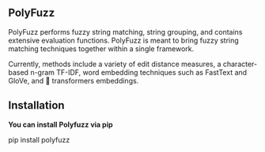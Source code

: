 ## PolyFuzz

PolyFuzz performs fuzzy string matching, string grouping, and contains extensive evaluation functions. PolyFuzz is meant to bring fuzzy string matching techniques together within a single framework.

Currently, methods include a variety of edit distance measures, a character-based n-gram TF-IDF, word embedding techniques such as FastText and GloVe, and 🤗 transformers embeddings.


## Installation

**You can install Polyfuzz via pip**

pip install polyfuzz


